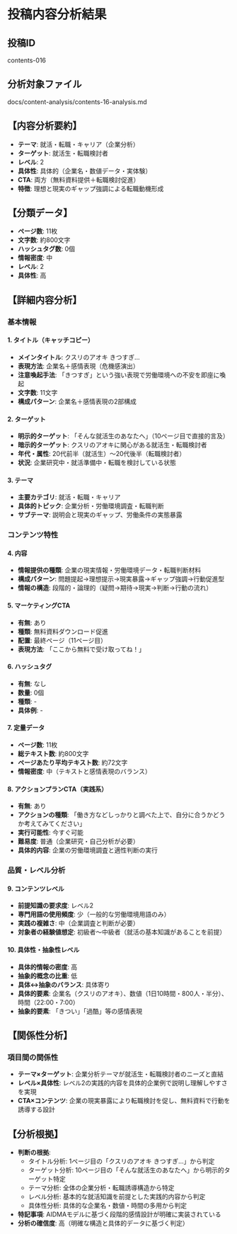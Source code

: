 # 投稿内容分析結果

## 投稿ID
contents-016

## 分析対象ファイル
docs/content-analysis/contents-16-analysis.md

## 【内容分析要約】
- **テーマ**: 就活・転職・キャリア（企業分析）
- **ターゲット**: 就活生・転職検討者
- **レベル**: 2
- **具体性**: 具体的（企業名・数値データ・実体験）
- **CTA**: 両方（無料資料提供＋転職検討促進）
- **特徴**: 理想と現実のギャップ強調による転職動機形成

## 【分類データ】
- **ページ数**: 11枚
- **文字数**: 約800文字
- **ハッシュタグ数**: 0個
- **情報密度**: 中
- **レベル**: 2
- **具体性**: 高

## 【詳細内容分析】

### 基本情報
#### 1. タイトル（キャッチコピー）
- **メインタイトル**: クスリのアオキ きつすぎ...
- **表現方法**: 企業名＋感情表現（危機感演出）
- **注意喚起手法**: 「きつすぎ」という強い表現で労働環境への不安を即座に喚起
- **文字数**: 11文字
- **構成パターン**: 企業名＋感情表現の2部構成

#### 2. ターゲット
- **明示的ターゲット**: 「そんな就活生のあなたへ」（10ページ目で直接的言及）
- **暗示的ターゲット**: クスリのアオキに関心がある就活生・転職検討者
- **年代・属性**: 20代前半（就活生）〜20代後半（転職検討者）
- **状況**: 企業研究中・就活準備中・転職を検討している状態

#### 3. テーマ
- **主要カテゴリ**: 就活・転職・キャリア
- **具体的トピック**: 企業分析・労働環境調査・転職判断
- **サブテーマ**: 説明会と現実のギャップ、労働条件の実態暴露

### コンテンツ特性
#### 4. 内容
- **情報提供の種類**: 企業の現実情報・労働環境データ・転職判断材料
- **構成パターン**: 問題提起→理想提示→現実暴露→ギャップ強調→行動促進型
- **情報の構造**: 段階的・論理的（疑問→期待→現実→判断→行動の流れ）

#### 5. マーケティングCTA
- **有無**: あり
- **種類**: 無料資料ダウンロード促進
- **配置**: 最終ページ（11ページ目）
- **表現方法**: 「ここから無料で受け取ってね！」

#### 6. ハッシュタグ
- **有無**: なし
- **数量**: 0個
- **種類**: -
- **具体例**: -

#### 7. 定量データ
- **ページ数**: 11枚
- **総テキスト数**: 約800文字
- **ページあたり平均テキスト数**: 約72文字
- **情報密度**: 中（テキストと感情表現のバランス）

#### 8. アクションプランCTA（実践系）
- **有無**: あり
- **アクションの種類**: 「働き方などしっかりと調べた上で、自分に合うかどうか考えてみてください」
- **実行可能性**: 今すぐ可能
- **難易度**: 普通（企業研究・自己分析が必要）
- **具体的内容**: 企業の労働環境調査と適性判断の実行

### 品質・レベル分析
#### 9. コンテンツレベル
- **前提知識の要求度**: レベル2
- **専門用語の使用頻度**: 少（一般的な労働環境用語のみ）
- **実践の複雑さ**: 中（企業調査と判断が必要）
- **対象者の経験値想定**: 初級者〜中級者（就活の基本知識があることを前提）

#### 10. 具体性・抽象性レベル
- **具体的情報の密度**: 高
- **抽象的概念の比重**: 低
- **具体↔抽象のバランス**: 具体寄り
- **具体的要素**: 企業名（クスリのアオキ）、数値（1日10時間・800人・半分）、時間（22:00・7:00）
- **抽象的要素**: 「きつい」「過酷」等の感情表現

## 【関係性分析】
### 項目間の関係性
- **テーマ×ターゲット**: 企業分析テーマが就活生・転職検討者のニーズと直結
- **レベル×具体性**: レベル2の実践的内容を具体的企業例で説明し理解しやすさを実現
- **CTA×コンテンツ**: 企業の現実暴露により転職検討を促し、無料資料で行動を誘導する設計

## 【分析根拠】
- **判断の根拠**: 
  - タイトル分析: 1ページ目の「クスリのアオキ きつすぎ...」から判定
  - ターゲット分析: 10ページ目の「そんな就活生のあなたへ」から明示的ターゲット特定
  - テーマ分析: 全体の企業分析・転職誘導構造から特定
  - レベル分析: 基本的な就活知識を前提とした実践的内容から判定
  - 具体性分析: 具体的な企業名・数値・時間の多用から判定
- **特記事項**: AIDMAモデルに基づく段階的感情設計が明確に実装されている
- **分析の確信度**: 高（明確な構造と具体的データに基づく判定）